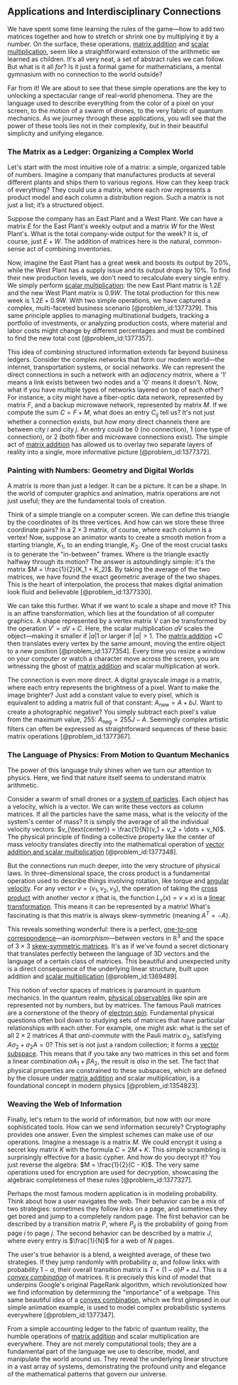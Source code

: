 ## Applications and Interdisciplinary Connections

We have spent some time learning the rules of the game—how to add two matrices together and how to stretch or shrink one by multiplying it by a number. On the surface, these operations, [matrix addition](@article_id:148963) and [scalar multiplication](@article_id:155477), seem like a straightforward extension of the arithmetic we learned as children. It's all very neat, a set of abstract rules we can follow. But what is it all *for*? Is it just a formal game for mathematicians, a mental gymnasium with no connection to the world outside?

Far from it! We are about to see that these simple operations are the key to unlocking a spectacular range of real-world phenomena. They are the language used to describe everything from the color of a pixel on your screen, to the motion of a swarm of drones, to the very fabric of quantum mechanics. As we journey through these applications, you will see that the power of these tools lies not in their complexity, but in their beautiful simplicity and unifying elegance.

### The Matrix as a Ledger: Organizing a Complex World

Let's start with the most intuitive role of a matrix: a simple, organized table of numbers. Imagine a company that manufactures products at several different plants and ships them to various regions. How can they keep track of everything? They could use a matrix, where each row represents a product model and each column a distribution region. Such a matrix is not just a list; it’s a structured object.

Suppose the company has an East Plant and a West Plant. We can have a matrix $E$ for the East Plant's weekly output and a matrix $W$ for the West Plant's. What is the total company-wide output for the week? It is, of course, just $E + W$. The addition of matrices here is the natural, common-sense act of combining inventories.

Now, imagine the East Plant has a great week and boosts its output by 20%, while the West Plant has a supply issue and its output drops by 10%. To find their new production levels, we don't need to recalculate every single entry. We simply perform [scalar multiplication](@article_id:155477): the new East Plant matrix is $1.2E$ and the new West Plant matrix is $0.9W$. The total production for this new week is $1.2E + 0.9W$. With two simple operations, we have captured a complex, multi-faceted business scenario [@problem_id:1377379]. This same principle applies to managing multinational budgets, tracking a portfolio of investments, or analyzing production costs, where material and labor costs might change by different percentages and must be combined to find the new total cost [@problem_id:1377357].

This idea of combining structured information extends far beyond business ledgers. Consider the complex networks that form our modern world—the internet, transportation systems, or social networks. We can represent the direct connections in such a network with an *adjacency matrix*, where a '1' means a link exists between two nodes and a '0' means it doesn't. Now, what if you have multiple types of networks layered on top of each other? For instance, a city might have a fiber-optic data network, represented by matrix $F$, and a backup microwave network, represented by matrix $M$. If we compute the sum $C = F + M$, what does an entry $C_{ij}$ tell us? It's not just whether a connection exists, but *how many* direct channels there are between city $i$ and city $j$. An entry could be 0 (no connection), 1 (one type of connection), or 2 (both fiber and microwave connections exist). The simple act of [matrix addition](@article_id:148963) has allowed us to overlay two separate layers of reality into a single, more informative picture [@problem_id:1377372].

### Painting with Numbers: Geometry and Digital Worlds

A matrix is more than just a ledger. It can be a picture. It can be a shape. In the world of computer graphics and animation, matrix operations are not just useful; they are the fundamental tools of creation.

Think of a simple triangle on a computer screen. We can define this triangle by the coordinates of its three vertices. And how can we store these three coordinate pairs? In a $2 \times 3$ matrix, of course, where each column is a vertex! Now, suppose an animator wants to create a smooth motion from a starting triangle, $K_1$, to an ending triangle, $K_2$. One of the most crucial tasks is to generate the "in-between" frames. Where is the triangle exactly halfway through its motion? The answer is astoundingly simple: it's the matrix $M = \frac{1}{2}(K_1 + K_2)$. By taking the average of the two matrices, we have found the exact geometric average of the two shapes. This is the heart of interpolation, the process that makes digital animation look fluid and believable [@problem_id:1377330].

We can take this further. What if we want to scale a shape and move it? This is an affine transformation, which lies at the foundation of all computer graphics. A shape represented by a vertex matrix $V$ can be transformed by the operation $V' = aV + C$. Here, the scalar multiplication $aV$ scales the object—making it smaller if $|a|  1$ or larger if $|a| > 1$. The [matrix addition](@article_id:148963) $+ C$ then translates every vertex by the same amount, moving the entire object to a new position [@problem_id:1377354]. Every time you resize a window on your computer or watch a character move across the screen, you are witnessing the ghost of [matrix addition](@article_id:148963) and scalar multiplication at work.

The connection is even more direct. A digital grayscale image *is* a matrix, where each entry represents the brightness of a pixel. Want to make the image brighter? Just add a constant value to every pixel, which is equivalent to adding a matrix full of that constant: $A_{\text{new}} = A + bJ$. Want to create a photographic negative? You simply subtract each pixel's value from the maximum value, 255: $A_{\text{neg}} = 255J - A$. Seemingly complex artistic filters can often be expressed as straightforward sequences of these basic matrix operations [@problem_id:1377367].

### The Language of Physics: From Motion to Quantum Mechanics

The power of this language truly shines when we turn our attention to physics. Here, we find that nature itself seems to understand matrix arithmetic.

Consider a swarm of small drones or a [system of particles](@article_id:176314). Each object has a velocity, which is a vector. We can write these vectors as column matrices. If all the particles have the same mass, what is the velocity of the system's center of mass? It is simply the average of all the individual velocity vectors: $v_{\text{center}} = \frac{1}{N}(v_1 + v_2 + \dots + v_N)$. The physical principle of finding a collective property like the center of mass velocity translates directly into the mathematical operation of [vector addition and scalar multiplication](@article_id:150881) [@problem_id:1377348].

But the connections run much deeper, into the very structure of physical laws. In three-dimensional space, the cross product is a fundamental operation used to describe things involving rotation, like torque and [angular velocity](@article_id:192045). For any vector $v = (v_1, v_2, v_3)$, the operation of taking the [cross product](@article_id:156255) with another vector $x$ (that is, the function $L_v(x) = v \times x$) is a [linear transformation](@article_id:142586). This means it can be represented by a matrix! What's fascinating is that this matrix is always skew-symmetric (meaning $A^T = -A$).

This reveals something wonderful: there is a perfect, [one-to-one correspondence](@article_id:143441)—an *isomorphism*—between vectors in $\mathbb{R}^3$ and the space of $3 \times 3$ [skew-symmetric matrices](@article_id:194625). It's as if we've found a secret dictionary that translates perfectly between the language of 3D vectors and the language of a certain class of matrices. This beautiful and unexpected unity is a direct consequence of the underlying linear structure, built upon addition and [scalar multiplication](@article_id:155477) [@problem_id:1369489].

This notion of vector spaces of matrices is paramount in quantum mechanics. In the quantum realm, [physical observables](@article_id:154198) like spin are represented not by numbers, but by matrices. The famous Pauli matrices are a cornerstone of the theory of [electron spin](@article_id:136522). Fundamental physical questions often boil down to studying sets of matrices that have particular relationships with each other. For example, one might ask: what is the set of all $2 \times 2$ matrices $A$ that *anti-commute* with the Pauli matrix $\sigma_2$, satisfying $A\sigma_2 + \sigma_2 A = 0$? This set is not just a random collection; it forms a [vector subspace](@article_id:151321). This means that if you take any two matrices in this set and form a linear combination $\alpha A_1 + \beta A_2$, the result is *also* in the set. The fact that physical properties are constrained to these subspaces, which are defined by the closure under [matrix addition](@article_id:148963) and scalar multiplication, is a foundational concept in modern physics [@problem_id:1354823].

### Weaving the Web of Information

Finally, let's return to the world of information, but now with our more sophisticated tools. How can we send information securely? Cryptography provides one answer. Even the simplest schemes can make use of our operations. Imagine a message is a matrix $M$. We could encrypt it using a secret key matrix $K$ with the formula $C = 2M + K$. This simple scrambling is surprisingly effective for a basic cypher. And how do you decrypt it? You just reverse the algebra: $M = \frac{1}{2}(C - K)$. The very same operations used for encryption are used for decryption, showcasing the algebraic completeness of these rules [@problem_id:1377327].

Perhaps the most famous modern application is in modeling probability. Think about how a user navigates the web. Their behavior can be a mix of two strategies: sometimes they follow links on a page, and sometimes they get bored and jump to a completely random page. The first behavior can be described by a transition matrix $P$, where $P_{ij}$ is the probability of going from page $i$ to page $j$. The second behavior can be described by a matrix $J$, where every entry is $\frac{1}{N}$ for a web of $N$ pages.

The user's true behavior is a blend, a weighted average, of these two strategies. If they jump randomly with probability $\alpha$, and follow links with probability $1-\alpha$, their overall transition matrix is $T = (1-\alpha)P + \alpha J$. This is a *[convex combination](@article_id:273708)* of matrices. It is precisely this kind of model that underpins Google's original PageRank algorithm, which revolutionized how we find information by determining the "importance" of a webpage. This same beautiful idea of a [convex combination](@article_id:273708), which we first glimpsed in our simple animation example, is used to model complex probabilistic systems everywhere [@problem_id:1377347].

From a simple accounting ledger to the fabric of quantum reality, the humble operations of [matrix addition](@article_id:148963) and scalar multiplication are everywhere. They are not merely computational tools; they are a fundamental part of the language we use to describe, model, and manipulate the world around us. They reveal the underlying linear structure in a vast array of systems, demonstrating the profound unity and elegance of the mathematical patterns that govern our universe.